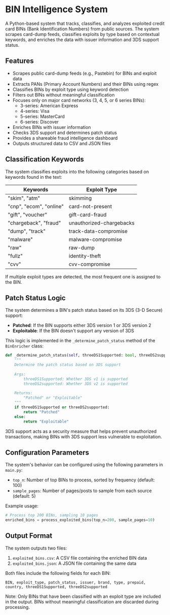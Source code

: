# BIN Intelligence System

A Python-based system that tracks, classifies, and analyzes exploited credit card BINs (Bank Identification Numbers) from public sources. The system scrapes card-dump feeds, classifies exploits by type based on contextual keywords, and enriches the data with issuer information and 3DS support status.

## Features

- Scrapes public card-dump feeds (e.g., Pastebin) for BINs and exploit data
- Extracts PANs (Primary Account Numbers) and their BINs using regex
- Classifies BINs by exploit type using keyword detection
- Filters out BINs without meaningful classification
- Focuses only on major card networks (3, 4, 5, or 6 series BINs):
  - 3-series: American Express
  - 4-series: Visa
  - 5-series: MasterCard
  - 6-series: Discover
- Enriches BINs with issuer information
- Checks 3DS support and determines patch status
- Provides a shareable fraud intelligence dashboard
- Outputs structured data to CSV and JSON files

## Classification Keywords

The system classifies exploits into the following categories based on keywords found in the text:

| Keywords | Exploit Type |
|----------|-------------|
| "skim", "atm" | skimming |
| "cnp", "ecom", "online" | card-not-present |
| "gift", "voucher" | gift-card-fraud |
| "chargeback", "fraud" | unauthorized-chargebacks |
| "dump", "track" | track-data-compromise |
| "malware" | malware-compromise |
| "raw" | raw-dump |
| "fullz" | identity-theft |
| "cvv" | cvv-compromise |

If multiple exploit types are detected, the most frequent one is assigned to the BIN.

## Patch Status Logic

The system determines a BIN's patch status based on its 3DS (3-D Secure) support:

- **Patched**: If the BIN supports either 3DS version 1 or 3DS version 2
- **Exploitable**: If the BIN doesn't support any version of 3DS

This logic is implemented in the `_determine_patch_status` method of the `BinEnricher` class:

```python
def _determine_patch_status(self, threeDS1Supported: bool, threeDS2supported: bool) -> str:
    """
    Determine the patch status based on 3DS support
    
    Args:
        threeDS1Supported: Whether 3DS v1 is supported
        threeDS2supported: Whether 3DS v2 is supported
        
    Returns:
        "Patched" or "Exploitable"
    """
    if threeDS1Supported or threeDS2supported:
        return "Patched"
    else:
        return "Exploitable"
```

3DS support acts as a security measure that helps prevent unauthorized transactions, making BINs with 3DS support less vulnerable to exploitation.

## Configuration Parameters

The system's behavior can be configured using the following parameters in `main.py`:

- `top_n`: Number of top BINs to process, sorted by frequency (default: 100)
- `sample_pages`: Number of pages/posts to sample from each source (default: 5)

Example usage:

```python
# Process top 200 BINs, sampling 10 pages
enriched_bins = process_exploited_bins(top_n=200, sample_pages=10)
```

## Output Format

The system outputs two files:

1. `exploited_bins.csv`: A CSV file containing the enriched BIN data
2. `exploited_bins.json`: A JSON file containing the same data

Both files include the following fields for each BIN:
```
BIN, exploit_type, patch_status, issuer, brand, type, prepaid, country, threeDS1Supported, threeDS2supported
```

Note: Only BINs that have been classified with an exploit type are included in the output. BINs without meaningful classification are discarded during processing.
